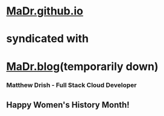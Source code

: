 # [MaDr.github.io](https://MaDrCloudDev.github.io)
# syndicated with
# [MaDr.blog](https://MaDr.blog)(temporarily down)
### Matthew Drish - Full Stack Cloud Developer
## Happy Women's History Month!
